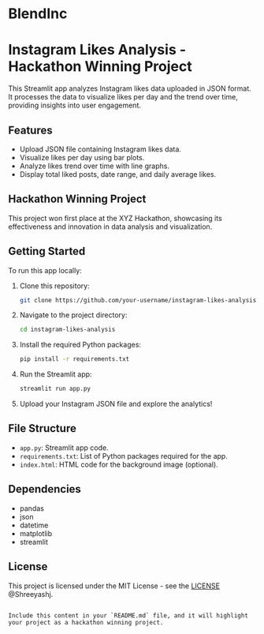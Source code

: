 # BlendInc
# Instagram Likes Analysis - Hackathon Winning Project

This Streamlit app analyzes Instagram likes data uploaded in JSON format. It processes the data to visualize likes per day and the trend over time, providing insights into user engagement.

## Features

- Upload JSON file containing Instagram likes data.
- Visualize likes per day using bar plots.
- Analyze likes trend over time with line graphs.
- Display total liked posts, date range, and daily average likes.

## Hackathon Winning Project

This project won first place at the XYZ Hackathon, showcasing its effectiveness and innovation in data analysis and visualization.

## Getting Started

To run this app locally:

1. Clone this repository:
   ```sh
   git clone https://github.com/your-username/instagram-likes-analysis.git
   ```

2. Navigate to the project directory:
   ```sh
   cd instagram-likes-analysis
   ```

3. Install the required Python packages:
   ```sh
   pip install -r requirements.txt
   ```

4. Run the Streamlit app:
   ```sh
   streamlit run app.py
   ```

5. Upload your Instagram JSON file and explore the analytics!

## File Structure

- `app.py`: Streamlit app code.
- `requirements.txt`: List of Python packages required for the app.
- `index.html`: HTML code for the background image (optional).

## Dependencies

- pandas
- json
- datetime
- matplotlib
- streamlit

## License

This project is licensed under the MIT License - see the [LICENSE](LICENSE) @Shreeyashj.
```

Include this content in your `README.md` file, and it will highlight your project as a hackathon winning project.
